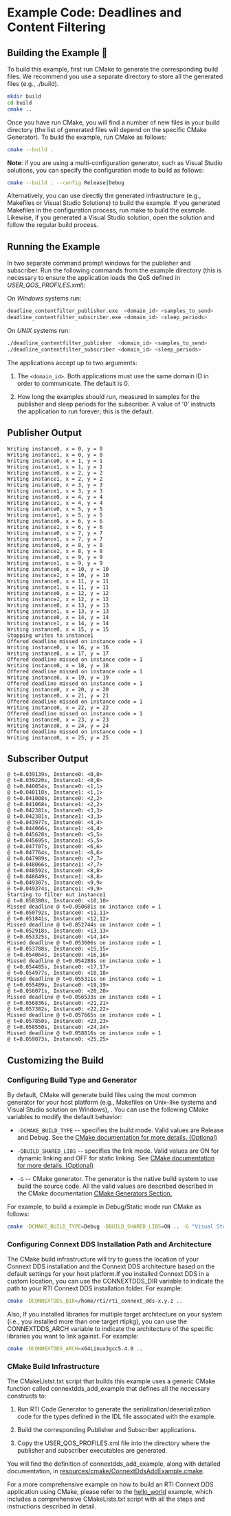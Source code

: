 # Example Code: Deadlines and Content Filtering

## Building the Example :wrench:

To build this example, first run CMake to generate the corresponding build
files. We recommend you use a separate directory to store all the generated
files (e.g., ./build).

```sh
mkdir build
cd build
cmake ..
```

Once you have run CMake, you will find a number of new files in your build
directory (the list of generated files will depend on the specific CMake
Generator). To build the example, run CMake as follows:

```sh
cmake --build .
```

**Note**: if you are using a multi-configuration generator, such as Visual
Studio solutions, you can specify the configuration mode to build as follows:

```sh
cmake --build . --config Release|Debug
```

Alternatively, you can use directly the generated infrastructure (e.g.,
Makefiles or Visual Studio Solutions) to build the example. If you generated
Makefiles in the configuration process, run make to build the example. Likewise,
if you generated a Visual Studio solution, open the solution and follow the
regular build process.

## Running the Example

In two separate command prompt windows for the publisher and subscriber. Run the
following commands from the example directory (this is necessary to ensure the
application loads the QoS defined in *USER_QOS_PROFILES.xml*):

On *Windows* systems run:

```sh
deadline_contentfilter_publisher.exe  <domain_id> <samples_to_send>
deadline_contentfilter_subscriber.exe <domain_id> <sleep_periods>
```

On *UNIX* systems run:

```sh
./deadline_contentfilter_publisher  <domain_id> <samples_to_send>
./deadline_contentfilter_subscriber <domain_id> <sleep_periods>
```

The applications accept up to two arguments:

1.  The `<domain_id>`. Both applications must use the same domain ID in order to
    communicate. The default is 0.

2.  How long the examples should run, measured in samples for the publisher and
    sleep periods for the subscriber. A value of '0' instructs the application
    to run forever; this is the default.

## Publisher Output

```plaintext
Writing instance0, x = 0, y = 0
Writing instance1, x = 0, y = 0
Writing instance0, x = 1, y = 1
Writing instance1, x = 1, y = 1
Writing instance0, x = 2, y = 2
Writing instance1, x = 2, y = 2
Writing instance0, x = 3, y = 3
Writing instance1, x = 3, y = 3
Writing instance0, x = 4, y = 4
Writing instance1, x = 4, y = 4
Writing instance0, x = 5, y = 5
Writing instance1, x = 5, y = 5
Writing instance0, x = 6, y = 6
Writing instance1, x = 6, y = 6
Writing instance0, x = 7, y = 7
Writing instance1, x = 7, y = 7
Writing instance0, x = 8, y = 8
Writing instance1, x = 8, y = 8
Writing instance0, x = 9, y = 9
Writing instance1, x = 9, y = 9
Writing instance0, x = 10, y = 10
Writing instance1, x = 10, y = 10
Writing instance0, x = 11, y = 11
Writing instance1, x = 11, y = 11
Writing instance0, x = 12, y = 12
Writing instance1, x = 12, y = 12
Writing instance0, x = 13, y = 13
Writing instance1, x = 13, y = 13
Writing instance0, x = 14, y = 14
Writing instance1, x = 14, y = 14
Writing instance0, x = 15, y = 15
Stopping writes to instance1
Offered deadline missed on instance code = 1
Writing instance0, x = 16, y = 16
Writing instance0, x = 17, y = 17
Offered deadline missed on instance code = 1
Writing instance0, x = 18, y = 18
Offered deadline missed on instance code = 1
Writing instance0, x = 19, y = 19
Offered deadline missed on instance code = 1
Writing instance0, x = 20, y = 20
Writing instance0, x = 21, y = 21
Offered deadline missed on instance code = 1
Writing instance0, x = 22, y = 22
Offered deadline missed on instance code = 1
Writing instance0, x = 23, y = 23
Writing instance0, x = 24, y = 24
Offered deadline missed on instance code = 1
Writing instance0, x = 25, y = 25
```

## Subscriber Output

```plaintext
@ t=0.039139s, Instance0: <0,0>
@ t=0.039220s, Instance1: <0,0>
@ t=0.040054s, Instance0: <1,1>
@ t=0.040110s, Instance1: <1,1>
@ t=0.041008s, Instance0: <2,2>
@ t=0.041068s, Instance1: <2,2>
@ t=0.042381s, Instance0: <3,3>
@ t=0.042381s, Instance1: <3,3>
@ t=0.043977s, Instance0: <4,4>
@ t=0.044066s, Instance1: <4,4>
@ t=0.045628s, Instance0: <5,5>
@ t=0.045695s, Instance1: <5,5>
@ t=0.047707s, Instance0: <6,6>
@ t=0.047764s, Instance1: <6,6>
@ t=0.047989s, Instance0: <7,7>
@ t=0.048066s, Instance1: <7,7>
@ t=0.048592s, Instance0: <8,8>
@ t=0.048649s, Instance1: <8,8>
@ t=0.049307s, Instance0: <9,9>
@ t=0.049374s, Instance1: <9,9>
Starting to filter out instance1
@ t=0.050380s, Instance0: <10,10>
Missed deadline @ t=0.050681s on instance code = 1
@ t=0.050792s, Instance0: <11,11>
@ t=0.051841s, Instance0: <12,12>
Missed deadline @ t=0.052744s on instance code = 1
@ t=0.052918s, Instance0: <13,13>
@ t=0.053325s, Instance0: <14,14>
Missed deadline @ t=0.053606s on instance code = 1
@ t=0.053788s, Instance0: <15,15>
@ t=0.054064s, Instance0: <16,16>
Missed deadline @ t=0.054288s on instance code = 1
@ t=0.054485s, Instance0: <17,17>
@ t=0.054977s, Instance0: <18,18>
Missed deadline @ t=0.055311s on instance code = 1
@ t=0.055489s, Instance0: <19,19>
@ t=0.056071s, Instance0: <20,20>
Missed deadline @ t=0.056533s on instance code = 1
@ t=0.056836s, Instance0: <21,21>
@ t=0.057382s, Instance0: <22,22>
Missed deadline @ t=0.057665s on instance code = 1
@ t=0.057850s, Instance0: <23,23>
@ t=0.058550s, Instance0: <24,24>
Missed deadline @ t=0.058816s on instance code = 1
@ t=0.059073s, Instance0: <25,25>
```

## Customizing the Build

### Configuring Build Type and Generator

By default, CMake will generate build files using the most common generator for
your host platform (e.g., Makefiles on Unix-like systems and Visual Studio
solution on Windows), \. You can use the following CMake variables to modify the
default behavior:

-   `-DCMAKE_BUILD_TYPE` -- specifies the build mode. Valid values are Release
    and Debug. See the [CMake documentation for more details.
    (Optional)](https://cmake.org/cmake/help/latest/variable/CMAKE_BUILD_TYPE.html)

-   `-DBUILD_SHARED_LIBS` -- specifies the link mode. Valid values are ON for
    dynamic linking and OFF for static linking. See [CMake documentation for
    more details.
    (Optional)](https://cmake.org/cmake/help/latest/variable/BUILD_SHARED_LIBS.html)

-   `-G` -- CMake generator. The generator is the native build system to use
    build the source code. All the valid values are described described in the
    CMake documentation [CMake Generators
    Section.](https://cmake.org/cmake/help/latest/manual/cmake-generators.7.html)

For example, to build a example in Debug/Static mode run CMake as follows:

```sh
cmake -DCMAKE_BUILD_TYPE=Debug -DBUILD_SHARED_LIBS=ON .. -G "Visual Studio 15 2017" -A x64
```

### Configuring Connext DDS Installation Path and Architecture

The CMake build infrastructure will try to guess the location of your Connext
DDS installation and the Connext DDS architecture based on the default settings
for your host platform.If you installed Connext DDS in a custom location, you
can use the CONNEXTDDS_DIR variable to indicate the path to your RTI Connext DDS
installation folder. For example:

```sh
cmake -DCONNEXTDDS_DIR=/home/rti/rti_connext_dds-x.y.z ..
```

Also, If you installed libraries for multiple target architecture on your system
(i.e., you installed more than one target rtipkg), you can use the
CONNEXTDDS_ARCH variable to indicate the architecture of the specific libraries
you want to link against. For example:

```sh
cmake -DCONNEXTDDS_ARCH=x64Linux3gcc5.4.0 ..
```

### CMake Build Infrastructure

The CMakeListst.txt script that builds this example uses a generic CMake
function called connextdds_add_example that defines all the necessary constructs
to:

1.  Run RTI Code Generator to generate the serialization/deserialization code
    for the types defined in the IDL file associated with the example.

2.  Build the corresponding Publisher and Subscriber applications.

3.  Copy the USER_QOS_PROFILES.xml file into the directory where the publisher
    and subscriber executables are generated.

You will find the definition of connextdds_add_example, along with detailed
documentation, in
[resources/cmake/ConnextDdsAddExample.cmake](../../../../resources/cmake/ConnextDdsAddExample.cmake).

For a more comprehensive example on how to build an RTI Connext DDS application
using CMake, please refer to the
[hello_world](../../../connext_dds/build_systems/cmake/) example, which includes
a comprehensive CMakeLists.txt script with all the steps and instructions
described in detail.
